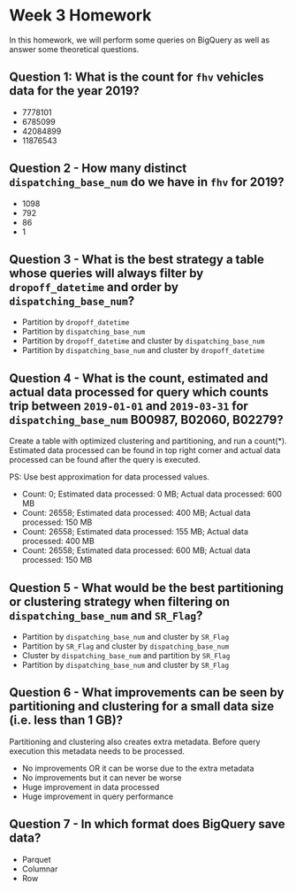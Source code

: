 # Week 3 Homework

In this homework, we will perform some queries on BigQuery as well as answer some theoretical questions.

## Question 1: What is the count for `fhv` vehicles data for the year 2019?

* 7778101
* 6785099
* 42084899
* 11876543

## Question 2 - How many distinct `dispatching_base_num` do we have in `fhv` for 2019?

* 1098
* 792
* 86
* 1

## Question 3 - What is the best strategy a table whose queries will always filter by `dropoff_datetime` and order by `dispatching_base_num`?

* Partition by `dropoff_datetime`
* Partition by `dispatching_base_num`
* Partition by `dropoff_datetime` and cluster by `dispatching_base_num`
* Partition by `dispatching_base_num` and cluster by `dropoff_datetime`

## Question 4 - What is the count, estimated and actual data processed for query which counts trip between `2019-01-01` and `2019-03-31` for `dispatching_base_num` B00987, B02060, B02279?

Create a table with optimized clustering and partitioning, and run a count(*). Estimated data processed can be found in top right corner and actual data processed can be found after the query is executed.

PS: Use best approximation for data processed values.

* Count: 0; Estimated data processed: 0 MB; Actual data processed: 600 MB
* Count: 26558; Estimated data processed: 400 MB; Actual data processed: 150 MB
* Count: 26558; Estimated data processed: 155 MB; Actual data processed: 400 MB
* Count: 26558; Estimated data processed: 600 MB; Actual data processed: 150 MB

## Question 5 - What would be the best partitioning or clustering strategy when filtering on `dispatching_base_num` and `SR_Flag`?

* Partition by `dispatching_base_num` and cluster by `SR_Flag`
* Partition by `SR_Flag` and cluster by `dispatching_base_num`
* Cluster by `dispatching_base_num` and partition by `SR_Flag`
* Partition by `dispatching_base_num` and cluster by `SR_Flag`

## Question 6 - What improvements can be seen by partitioning and clustering for a small data size (i.e. less than 1 GB)?

Partitioning and clustering also creates extra metadata. Before query execution this metadata needs to be processed.

* No improvements OR it can be worse due to the extra metadata
* No improvements but it can never be worse
* Huge improvement in data processed
* Huge improvement in query performance

## Question 7 - In which format does BigQuery save data?

* Parquet
* Columnar
* Row

